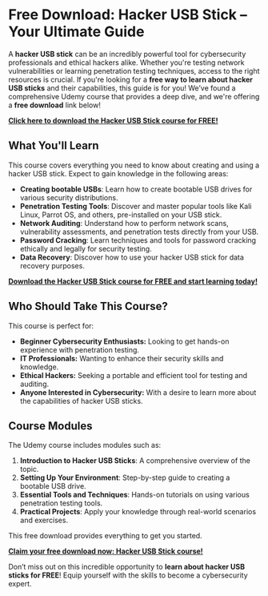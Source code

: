 # Free Download: Hacker USB Stick – Your Ultimate Guide

A **hacker USB stick** can be an incredibly powerful tool for cybersecurity professionals and ethical hackers alike. Whether you're testing network vulnerabilities or learning penetration testing techniques, access to the right resources is crucial. If you're looking for a **free way to learn about hacker USB sticks** and their capabilities, this guide is for you! We’ve found a comprehensive Udemy course that provides a deep dive, and we're offering a **free download** link below!

[**Click here to download the Hacker USB Stick course for FREE!**](https://udemywork.com/hacker-usb-stick)

## What You'll Learn

This course covers everything you need to know about creating and using a hacker USB stick. Expect to gain knowledge in the following areas:

*   **Creating bootable USBs**: Learn how to create bootable USB drives for various security distributions.
*   **Penetration Testing Tools**: Discover and master popular tools like Kali Linux, Parrot OS, and others, pre-installed on your USB stick.
*   **Network Auditing**: Understand how to perform network scans, vulnerability assessments, and penetration tests directly from your USB.
*   **Password Cracking**: Learn techniques and tools for password cracking ethically and legally for security testing.
*   **Data Recovery**: Discover how to use your hacker USB stick for data recovery purposes.

[**Download the Hacker USB Stick course for FREE and start learning today!**](https://udemywork.com/hacker-usb-stick)

## Who Should Take This Course?

This course is perfect for:

*   **Beginner Cybersecurity Enthusiasts:** Looking to get hands-on experience with penetration testing.
*   **IT Professionals:** Wanting to enhance their security skills and knowledge.
*   **Ethical Hackers:** Seeking a portable and efficient tool for testing and auditing.
*   **Anyone Interested in Cybersecurity:** With a desire to learn more about the capabilities of hacker USB sticks.

## Course Modules

The Udemy course includes modules such as:

1.  **Introduction to Hacker USB Sticks**: A comprehensive overview of the topic.
2.  **Setting Up Your Environment**: Step-by-step guide to creating a bootable USB drive.
3.  **Essential Tools and Techniques**: Hands-on tutorials on using various penetration testing tools.
4.  **Practical Projects**: Apply your knowledge through real-world scenarios and exercises.

This free download provides everything to get you started.

[**Claim your free download now: Hacker USB Stick course!**](https://udemywork.com/hacker-usb-stick)

Don’t miss out on this incredible opportunity to **learn about hacker USB sticks for FREE**! Equip yourself with the skills to become a cybersecurity expert.
